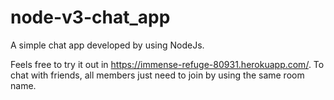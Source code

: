 # node-v3-chat_app
A simple chat app developed by using NodeJs. 

Feels free to try it out in https://immense-refuge-80931.herokuapp.com/.
To chat with friends, all members just need to join by using the same room name.
